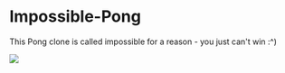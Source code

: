 # Impossible-Pong
This Pong clone is called impossible for a reason - you just can't win :^)

![](https://i.imgur.com/cV8yb4Z.gif)
